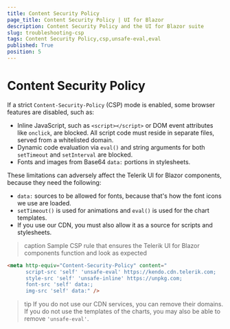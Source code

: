 ```yaml
---
title: Content Security Policy
page_title: Content Security Policy | UI for Blazor
description: Content Security Policy and the UI for Blazor suite
slug: troubleshooting-csp
tags: Content Security Policy,csp,unsafe-eval,eval
published: True
position: 5
---
```


# Content Security Policy

If a strict `Content-Security-Policy` (CSP) mode is enabled, some browser features are disabled, such as:

* Inline JavaScript, such as `<script></script>` or DOM event attributes like `onclick`, are blocked. All script code must reside in separate files, served from a whitelisted domain.
* Dynamic code evaluation via `eval()` and string arguments for both `setTimeout` and `setInterval` are blocked.
* Fonts and images from Base64 `data:` portions in stylesheets.

These limitations can adversely affect the Telerik UI for Blazor components, because they need the following:

* `data:` sources to be allowed for fonts, because that's how the font icons we use are loaded.
* `setTimeout()` is used for animations and `eval()` is used for the chart templates.
* If you use our CDN, you must also allow it as a source for scripts and stylesheets.

>caption Sample CSP rule that ensures the Telerik UI for Blazor components function and look as expected

````HTML
<meta http-equiv="Content-Security-Policy" content="
      script-src 'self' 'unsafe-eval' https://kendo.cdn.telerik.com;
      style-src 'self' 'unsafe-inline' https://unpkg.com;
      font-src 'self' data:;
      img-src 'self' data:" />
````

>tip If you do not use our CDN services, you can remove their domains. If you do not use the templates of the charts, you may also be able to remove `'unsafe-eval'`.

